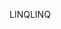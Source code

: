 <span data-ttu-id="3111d-101">LINQ</span><span class="sxs-lookup"><span data-stu-id="3111d-101">LINQ</span></span>